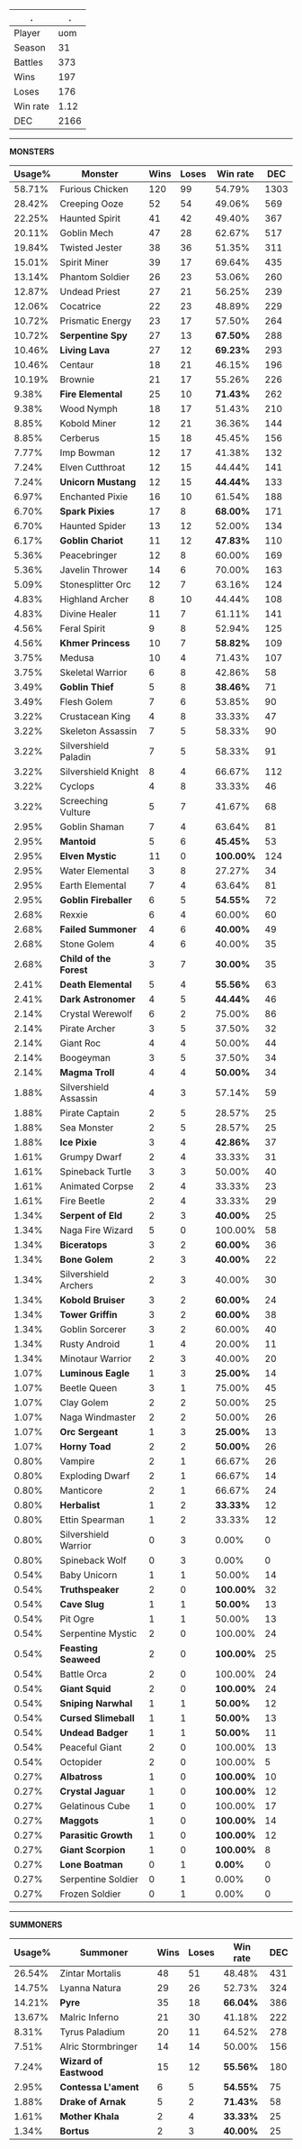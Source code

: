 .|.
|-|-
Player|uom
Season|31
Battles|373
Wins|197
Loses|176
Win rate|1.12
DEC|2166

---
**MONSTERS**

Usage%|Monster|Wins|Loses|Win rate|DEC|
-|-|-|-|-|-|
58.71%|Furious Chicken|120|99|54.79%|1303|
28.42%|Creeping Ooze|52|54|49.06%|569|
22.25%|Haunted Spirit|41|42|49.40%|367|
20.11%|Goblin Mech|47|28|62.67%|517|
19.84%|Twisted Jester|38|36|51.35%|311|
15.01%|Spirit Miner|39|17|69.64%|435|
13.14%|Phantom Soldier|26|23|53.06%|260|
12.87%|Undead Priest|27|21|56.25%|239|
12.06%|Cocatrice|22|23|48.89%|229|
10.72%|Prismatic Energy|23|17|57.50%|264|
10.72%|**Serpentine Spy**|27|13|**67.50%**|288|
10.46%|**Living Lava**|27|12|**69.23%**|293|
10.46%|Centaur|18|21|46.15%|196|
10.19%|Brownie|21|17|55.26%|226|
9.38%|**Fire Elemental**|25|10|**71.43%**|262|
9.38%|Wood Nymph|18|17|51.43%|210|
8.85%|Kobold Miner|12|21|36.36%|144|
8.85%|Cerberus|15|18|45.45%|156|
7.77%|Imp Bowman|12|17|41.38%|132|
7.24%|Elven Cutthroat|12|15|44.44%|141|
7.24%|**Unicorn Mustang**|12|15|**44.44%**|133|
6.97%|Enchanted Pixie|16|10|61.54%|188|
6.70%|**Spark Pixies**|17|8|**68.00%**|171|
6.70%|Haunted Spider|13|12|52.00%|134|
6.17%|**Goblin Chariot**|11|12|**47.83%**|110|
5.36%|Peacebringer|12|8|60.00%|169|
5.36%|Javelin Thrower|14|6|70.00%|163|
5.09%|Stonesplitter Orc|12|7|63.16%|124|
4.83%|Highland Archer|8|10|44.44%|108|
4.83%|Divine Healer|11|7|61.11%|141|
4.56%|Feral Spirit|9|8|52.94%|125|
4.56%|**Khmer Princess**|10|7|**58.82%**|109|
3.75%|Medusa|10|4|71.43%|107|
3.75%|Skeletal Warrior|6|8|42.86%|58|
3.49%|**Goblin Thief**|5|8|**38.46%**|71|
3.49%|Flesh Golem|7|6|53.85%|90|
3.22%|Crustacean King|4|8|33.33%|47|
3.22%|Skeleton Assassin|7|5|58.33%|90|
3.22%|Silvershield Paladin|7|5|58.33%|91|
3.22%|Silvershield Knight|8|4|66.67%|112|
3.22%|Cyclops|4|8|33.33%|46|
3.22%|Screeching Vulture|5|7|41.67%|68|
2.95%|Goblin Shaman|7|4|63.64%|81|
2.95%|**Mantoid**|5|6|**45.45%**|53|
2.95%|**Elven Mystic**|11|0|**100.00%**|124|
2.95%|Water Elemental|3|8|27.27%|34|
2.95%|Earth Elemental|7|4|63.64%|81|
2.95%|**Goblin Fireballer**|6|5|**54.55%**|72|
2.68%|Rexxie|6|4|60.00%|60|
2.68%|**Failed Summoner**|4|6|**40.00%**|49|
2.68%|Stone Golem|4|6|40.00%|35|
2.68%|**Child of the Forest**|3|7|**30.00%**|35|
2.41%|**Death Elemental**|5|4|**55.56%**|63|
2.41%|**Dark Astronomer**|4|5|**44.44%**|46|
2.14%|Crystal Werewolf|6|2|75.00%|86|
2.14%|Pirate Archer|3|5|37.50%|32|
2.14%|Giant Roc|4|4|50.00%|44|
2.14%|Boogeyman|3|5|37.50%|34|
2.14%|**Magma Troll**|4|4|**50.00%**|34|
1.88%|Silvershield Assassin|4|3|57.14%|59|
1.88%|Pirate Captain|2|5|28.57%|25|
1.88%|Sea Monster|2|5|28.57%|25|
1.88%|**Ice Pixie**|3|4|**42.86%**|37|
1.61%|Grumpy Dwarf|2|4|33.33%|31|
1.61%|Spineback Turtle|3|3|50.00%|40|
1.61%|Animated Corpse|2|4|33.33%|23|
1.61%|Fire Beetle|2|4|33.33%|29|
1.34%|**Serpent of Eld**|2|3|**40.00%**|25|
1.34%|Naga Fire Wizard|5|0|100.00%|58|
1.34%|**Biceratops**|3|2|**60.00%**|36|
1.34%|**Bone Golem**|2|3|**40.00%**|22|
1.34%|Silvershield Archers|2|3|40.00%|30|
1.34%|**Kobold Bruiser**|3|2|**60.00%**|24|
1.34%|**Tower Griffin**|3|2|**60.00%**|38|
1.34%|Goblin Sorcerer|3|2|60.00%|40|
1.34%|Rusty Android|1|4|20.00%|11|
1.34%|Minotaur Warrior|2|3|40.00%|20|
1.07%|**Luminous Eagle**|1|3|**25.00%**|14|
1.07%|Beetle Queen|3|1|75.00%|45|
1.07%|Clay Golem|2|2|50.00%|25|
1.07%|Naga Windmaster|2|2|50.00%|26|
1.07%|**Orc Sergeant**|1|3|**25.00%**|13|
1.07%|**Horny Toad**|2|2|**50.00%**|26|
0.80%|Vampire|2|1|66.67%|26|
0.80%|Exploding Dwarf|2|1|66.67%|14|
0.80%|Manticore|2|1|66.67%|24|
0.80%|**Herbalist**|1|2|**33.33%**|12|
0.80%|Ettin Spearman|1|2|33.33%|12|
0.80%|Silvershield Warrior|0|3|0.00%|0|
0.80%|Spineback Wolf|0|3|0.00%|0|
0.54%|Baby Unicorn|1|1|50.00%|14|
0.54%|**Truthspeaker**|2|0|**100.00%**|32|
0.54%|**Cave Slug**|1|1|**50.00%**|13|
0.54%|Pit Ogre|1|1|50.00%|13|
0.54%|Serpentine Mystic|2|0|100.00%|24|
0.54%|**Feasting Seaweed**|2|0|**100.00%**|25|
0.54%|Battle Orca|2|0|100.00%|24|
0.54%|**Giant Squid**|2|0|**100.00%**|24|
0.54%|**Sniping Narwhal**|1|1|**50.00%**|12|
0.54%|**Cursed Slimeball**|1|1|**50.00%**|13|
0.54%|**Undead Badger**|1|1|**50.00%**|11|
0.54%|Peaceful Giant|2|0|100.00%|13|
0.54%|Octopider|2|0|100.00%|5|
0.27%|**Albatross**|1|0|**100.00%**|10|
0.27%|**Crystal Jaguar**|1|0|**100.00%**|12|
0.27%|Gelatinous Cube|1|0|100.00%|17|
0.27%|**Maggots**|1|0|**100.00%**|14|
0.27%|**Parasitic Growth**|1|0|**100.00%**|12|
0.27%|**Giant Scorpion**|1|0|**100.00%**|8|
0.27%|**Lone Boatman**|0|1|**0.00%**|0|
0.27%|Serpentine Soldier|0|1|0.00%|0|
0.27%|Frozen Soldier|0|1|0.00%|0|

---
**SUMMONERS**

Usage%|Summoner|Wins|Loses|Win rate|DEC|
-|-|-|-|-|-|
26.54%|Zintar Mortalis|48|51|48.48%|431|
14.75%|Lyanna Natura|29|26|52.73%|324|
14.21%|**Pyre**|35|18|**66.04%**|386|
13.67%|Malric Inferno|21|30|41.18%|222|
8.31%|Tyrus Paladium|20|11|64.52%|278|
7.51%|Alric Stormbringer|14|14|50.00%|156|
7.24%|**Wizard of Eastwood**|15|12|**55.56%**|180|
2.95%|**Contessa L'ament**|6|5|**54.55%**|75|
1.88%|**Drake of Arnak**|5|2|**71.43%**|58|
1.61%|**Mother Khala**|2|4|**33.33%**|25|
1.34%|**Bortus**|2|3|**40.00%**|25|
